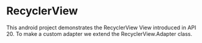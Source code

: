 # RecyclerView

This android project demonstrates the RecyclerView View introduced in API 20. To make a custom adapter we extend the RecyclerView.Adapter class.
